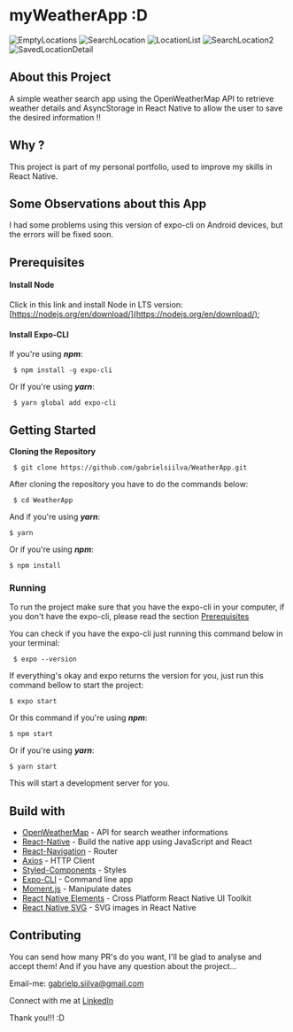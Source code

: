 # myWeatherApp :D


![EmptyLocations](https://drive.google.com/open?id=1ltNS28SJdUB8ERQLxNaRFz8jdfyGa4mL)
![SearchLocation](https://drive.google.com/open?id=1k15BT9AgWfhdi8xQ3-BZWmQOfdgWnR26)
![LocationList](https://drive.google.com/open?id=1N4LfaR3l_vIOVnIA0o9cvjeIzYzHWj-n)
![SearchLocation2](https://drive.google.com/open?id=1nlZNAKgVgQj6GicUWXBiNejhAwrxdqMc)
![SavedLocationDetail](https://drive.google.com/open?id=1WO-wn3vvzGNWcw5dCS_0-_bOBkUovfJB)


## About this Project

A simple weather search app using the OpenWeatherMap API to retrieve weather details and AsyncStorage in React Native to allow the user to save the desired information !!

## Why ?

This project is part of my personal portfolio, used to improve my skills in React Native.

## Some Observations about this App

I had some problems using this version of expo-cli on Android devices, but the errors will be fixed soon.

## Prerequisites

#### Install Node
Click in this link and install Node in LTS version: [https://nodejs.org/en/download/](https://nodejs.org/en/download/);

#### Install Expo-CLI

If you're using  _**npm**_:

```
 $ npm install -g expo-cli

```

Or If you're using  _**yarn**_:

```
 $ yarn global add expo-cli
```

## Getting Started

**Cloning the Repository**

```
 $ git clone https://github.com/gabrielsiilva/WeatherApp.git

```

After cloning the repository you have to do the commands below:

```
 $ cd WeatherApp

```

And if you're using  _**yarn**_:

```
$ yarn

```

Or if you're using  _**npm**_:

```
$ npm install
```

### Running

To run the project make sure that you have the expo-cli in your computer, if you don't have the expo-cli, please read the section  [Prerequisites](https://github.com/gabrielsiilva/ReactNativeInstagramClone/tree/development#prerequisites)

You can check if you have the expo-cli just running this command below in your terminal:

```
 $ expo --version

```

If everything's okay and expo returns the version for you, just run this command bellow to start the project:

```
$ expo start

```

Or this command if you're using  _**npm**_:

```
$ npm start

```

Or if you're using  _**yarn**_:

```
$ yarn start

```

This will start a development server for you.


## Build with
- [OpenWeatherMap]([https://openweathermap.org/forecast5](https://openweathermap.org/forecast5)) - API for search weather informations
-   [React-Native](https://facebook.github.io/react-native/)  - Build the native app using JavaScript and React
-   [React-Navigation](https://reactnavigation.org/docs/en/getting-started.html)  - Router
- [Axios](https://github.com/axios/axios) - HTTP Client
- [Styled-Components](https://www.styled-components.com/) - Styles
- [Expo-CLI]([https://docs.expo.io/versions/latest/workflow/expo-cli/](https://docs.expo.io/versions/latest/workflow/expo-cli/)) - Command line app
- [Moment.js]([https://momentjs.com/](https://momentjs.com/)) - Manipulate dates
- [React Native Elements]([https://react-native-elements.github.io/react-native-elements/](https://react-native-elements.github.io/react-native-elements/)) - Cross Platform React Native UI Toolkit
- [React Native SVG]([https://github.com/react-native-community/react-native-svg](https://github.com/react-native-community/react-native-svg)) - SVG images in React Native


## Contributing

You can send how many PR's do you want, I'll be glad to analyse and accept them! And if you have any question about the project...

Email-me:  [gabrielp.siilva@gmail.com](mailto:gabrielp.siilva@gmail.com)

Connect with me at  [LinkedIn](https://www.linkedin.com/in/gabrielsiilva/)

Thank you!!! :D
